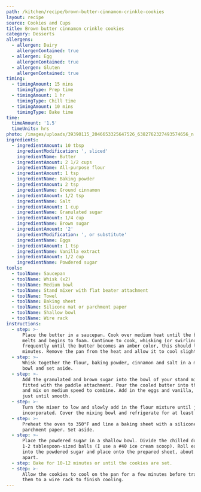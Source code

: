 ```yaml
---
path: /kitchen/recipe/brown-butter-cinnamon-crinkle-cookies
layout: recipe
source: Cookies and Cups
title: Brown butter cinnamon crinkle cookies
category: Desserts
allergens:
  - allergen: Dairy
    allergenContained: true
  - allergen: Egg
    allergenContained: true
  - allergen: Gluten
    allergenContained: true
timing:
  - timingAmount: 15 mins
    timingType: Prep time
  - timingAmount: 1 hr
    timingType: Chill time
  - timingAmount: 10 mins
    timingType: Bake time
time:
  timeAmount: '1.5'
  timeUnits: hrs
photo: /images/uploads/39390115_2046653325647526_6382762327493574656_n.jpg
ingredients:
  - ingredientAmount: 10 tbsp
    ingredientModification: ', sliced'
    ingredientName: Butter
  - ingredientAmount: 2 1/2 cups
    ingredientName: All-purpose flour
  - ingredientAmount: 1 tsp
    ingredientName: Baking powder
  - ingredientAmount: 2 tsp
    ingredientName: Ground cinnamon
  - ingredientAmount: 1/2 tsp
    ingredientName: Salt
  - ingredientAmount: 1 cup
    ingredientName: Granulated sugar
  - ingredientAmount: 1/4 cup
    ingredientName: Brown sugar
  - ingredientAmount: '2'
    ingredientModification: ', or substitute'
    ingredientName: Eggs
  - ingredientAmount: 1 tsp
    ingredientName: Vanilla extract
  - ingredientAmount: 1/2 cup
    ingredientName: Powdered sugar
tools:
  - toolName: Saucepan
  - toolName: Whisk (x2)
  - toolName: Medium bowl
  - toolName: Stand mixer with flat beater attachment
  - toolName: Towel
  - toolName: Baking sheet
  - toolName: Silicone mat or parchment paper
  - toolName: Shallow bowl
  - toolName: Wire rack
instructions:
  - step: >-
      Place the butter in a saucepan. Cook over medium heat until the butter
      melts and begins to foam. Continue to cook, whisking (or swirling the pan)
      frequently until the butter becomes an amber color, this should take 2-3
      minutes. Remove the pan from the heat and allow it to cool slightly.
  - step: >-
      Whisk together the flour, baking powder, cinnamon and salt in a medium
      bowl and set aside.
  - step: >-
      Add the granulated and brown sugar into the bowl of your stand mixer
      fitted with the paddle attachment. Pour the cooled butter into the sugars
      and mix on medium speed to combine. Add in the eggs and vanilla, mixing
      just until smooth.
  - step: >-
      Turn the mixer to low and slowly add in the flour mixture until just
      incorporated. Cover the mixing bowl and refrigerate for at least 1 hour.
  - step: >-
      Preheat the oven to 350°F and line a baking sheet with a silicone mat or
      parchment paper. Set aside.
  - step: >-
      Place the powdered sugar in a shallow bowl. Divide the chilled dough into
      1-2 tablespoon-sized balls (I use a #40 ice cream scoop). Roll each ball
      into the powdered sugar and place onto the prepared sheet, about 2 inches
      apart.
  - step: Bake for 10-12 minutes or until the cookies are set.
  - step: >-
      Allow the cookies to cool on the pan for a few minutes before transferring
      them to a wire rack to finish cooling.
---
```

